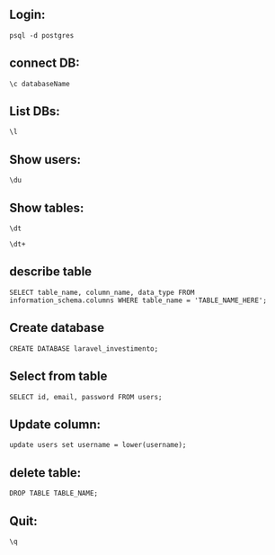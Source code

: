 ## Login: 
<pre><code>psql -d postgres</pre></code>

## connect DB: 
<pre><code>\c databaseName</pre></code>

## List DBs:
<pre><code>\l</pre></code>

## Show users:
<pre><code>\du</pre></code>

## Show tables:
<pre><code>\dt</pre></code>
<pre><code>\dt+</pre></code>

## describe table
<pre><code>SELECT table_name, column_name, data_type FROM information_schema.columns WHERE table_name = 'TABLE_NAME_HERE';</pre></code>

## Create database
<pre><code>CREATE DATABASE laravel_investimento;</pre></code>

## Select from table
<pre><code>SELECT id, email, password FROM users;</pre></code>

## Update column:
<pre><code>update users set username = lower(username);</pre></code>

## delete table:
<pre><code>DROP TABLE TABLE_NAME;</pre></code>

## Quit:
<pre><code>\q</pre></code>
